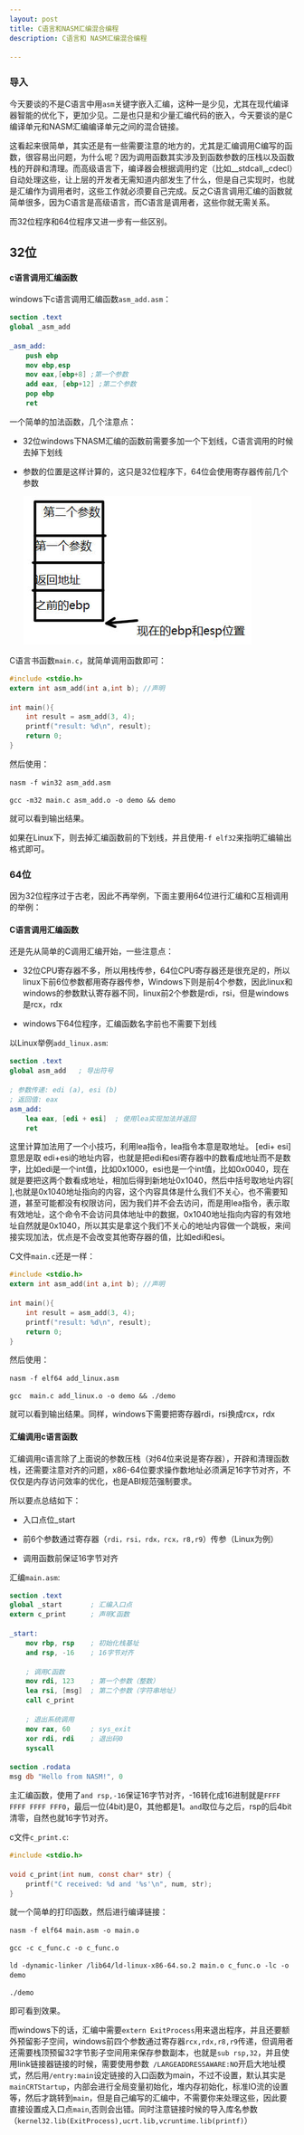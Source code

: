 ```yaml
---
layout: post
title: C语言和NASM汇编混合编程
description: C语言和 NASM汇编混合编程

---
```


### 导入

今天要谈的不是C语言中用`asm`关键字嵌入汇编，这种一是少见，尤其在现代编译器智能的优化下，更加少见。二是也只是和少量汇编代码的嵌入，今天要谈的是C编译单元和NASM汇编编译单元之间的混合链接。

这看起来很简单，其实还是有一些需要注意的地方的，尤其是汇编调用C编写的函数，很容易出问题，为什么呢？因为调用函数其实涉及到函数参数的压栈以及函数栈的开辟和清理。而高级语言下，编译器会根据调用约定（比如__stdcall,_cdecl）自动处理这些，让上层的开发者无需知道内部发生了什么，但是自己实现时，也就是汇编作为调用者时，这些工作就必须要自己完成。反之C语言调用汇编的函数就简单很多，因为C语言是高级语言，而C语言是调用者，这些你就无需关系。

而32位程序和64位程序又进一步有一些区别。

## 32位

#### c语言调用汇编函数

windows下c语言调用汇编函数`asm_add.asm`：

```nasm
section .text
global _asm_add

_asm_add:
    push ebp
    mov ebp,esp
    mov eax,[ebp+8] ;第一个参数
    add eax, [ebp+12] ;第二个参数
    pop ebp
    ret
```

一个简单的加法函数，几个注意点：

- 32位windows下NASM汇编的函数前需要多加一个下划线，C语言调用的时候去掉下划线

- 参数的位置是这样计算的，这只是32位程序下，64位会使用寄存器传前几个参数
  
  ![](https://github.com/cryer/cryer.github.io/raw/master/image/3.jpg)

C语言书函数`main.c`，就简单调用函数即可：

```c
#include <stdio.h>
extern int asm_add(int a,int b); //声明

int main(){
    int result = asm_add(3, 4);
    printf("result: %d\n", result);
    return 0;
}
```

然后使用：

`nasm -f win32 asm_add.asm`

`gcc -m32 main.c asm_add.o -o demo && demo`

就可以看到输出结果。

如果在Linux下，则去掉汇编函数前的下划线，并且使用`-f elf32`来指明汇编输出格式即可。

### 64位

因为32位程序过于古老，因此不再举例，下面主要用64位进行汇编和C互相调用的举例：

#### C语言调用汇编函数

还是先从简单的C调用汇编开始，一些注意点：

- 32位CPU寄存器不多，所以用栈传参，64位CPU寄存器还是很充足的，所以linux下前6位参数都用寄存器传参，Windows下则是前4个参数，因此linux和windows的参数默认寄存器不同，linux前2个参数是rdi，rsi，但是windows是rcx，rdx

- windows下64位程序，汇编函数名字前也不需要下划线

以Linux举例`add_linux.asm`:

```nasm
section .text
global asm_add   ; 导出符号

; 参数传递: edi (a), esi (b)
; 返回值: eax
asm_add:
    lea eax, [edi + esi]  ; 使用lea实现加法并返回
    ret
```

这里计算加法用了一个小技巧，利用lea指令，lea指令本意是取地址。 [edi+ esi]意思是取 edi+esi的地址内容，也就是把edi和esi寄存器中的数看成地址而不是数字，比如edi是一个int值，比如0x1000，esi也是一个int值，比如0x0040，现在就是要把这两个数看成地址，相加后得到新地址0x1040，然后中括号取地址内容[ ],也就是0x1040地址指向的内容，这个内容具体是什么我们不关心，也不需要知道，甚至可能都没有权限访问，因为我们并不会去访问，而是用lea指令，表示取有效地址，这个命令不会访问具体地址中的数据，0x1040地址指向内容的有效地址自然就是0x1040，所以其实是拿这个我们不关心的地址内容做一个跳板，来间接实现加法，优点是不会改变其他寄存器的值，比如edi和esi。

C文件`main.c`还是一样：

```c
#include <stdio.h>
extern int asm_add(int a,int b); //声明

int main(){
    int result = asm_add(3, 4);
    printf("result: %d\n", result);
    return 0;
}
```

然后使用：

`nasm -f elf64 add_linux.asm`

`gcc  main.c add_linux.o -o demo && ./demo`

就可以看到输出结果。同样，windows下需要把寄存器rdi，rsi换成rcx，rdx

#### 汇编调用c语言函数

汇编调用c语言除了上面说的参数压栈（对64位来说是寄存器），开辟和清理函数栈，还需要注意对齐的问题，x86-64位要求操作数地址必须满足16字节对齐，不仅仅是内存访问效率的优化，也是ABI规范强制要求。

所以要点总结如下：

- 入口点位_start

- 前6个参数通过寄存器（`rdi，rsi，rdx，rcx，r8,r9`）传参（Linux为例）

- 调用函数前保证16字节对齐

汇编`main.asm`:

```nasm
section .text
global _start       ; 汇编入口点
extern c_print      ; 声明C函数

_start:
    mov rbp, rsp    ; 初始化栈基址
    and rsp, -16    ; 16字节对齐

    ; 调用C函数
    mov rdi, 123    ; 第一个参数（整数）
    lea rsi, [msg]  ; 第二个参数（字符串地址）
    call c_print

    ; 退出系统调用
    mov rax, 60     ; sys_exit
    xor rdi, rdi    ; 退出码0
    syscall

section .rodata
msg db "Hello from NASM!", 0
```

主汇编函数，使用了`and rsp,-16`保证16字节对齐，-16转化成16进制就是`FFFF FFFF FFFF FFF0`，最后一位(4bit)是0，其他都是1。`and`取位与之后，rsp的后4bit清零，自然也就16字节对齐。

c文件`c_print.c`:

```c
#include <stdio.h>

void c_print(int num, const char* str) {
    printf("C received: %d and '%s'\n", num, str);
}
```

就一个简单的打印函数，然后进行编译链接：

`nasm -f elf64 main.asm -o main.o`

`gcc -c c_func.c -o c_func.o`

`ld -dynamic-linker /lib64/ld-linux-x86-64.so.2 main.o c_func.o -lc -o demo`

`./demo`

即可看到效果。

而windows下的话，汇编中需要`extern ExitProcess`用来退出程序，并且还要额外预留影子空间，windows前四个参数通过寄存器`rcx,rdx,r8,r9`传递，但调用者还需要栈顶预留32字节影子空间用来保存参数副本，也就是`sub rsp,32`，并且使用link链接器链接的时候，需要使用参数` /LARGEADDRESSAWARE:NO`开启大地址模式，然后用`/entry:main`设定链接的入口函数为main，不过不设置，默认其实是`mainCRTStartup`，内部会进行全局变量初始化，堆内存初始化，标准IO流的设置等，然后才跳转到`main`，但是自己编写的汇编中，不需要你来处理这些，因此要直接设置成入口点`main`,否则会出错。同时注意链接时候的导入库名参数（`kernel32.lib(ExitProcess),ucrt.lib,vcruntime.lib(printf)`）
